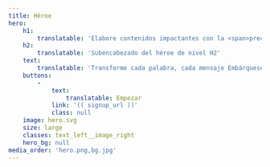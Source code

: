 ```yaml
---
title: Héroe
hero:
    h1:
        translatable: 'Elabore contenidos impactantes con la <span>precisión de la IA</span>'
    h2:
        translatable: 'Subencabezado del héroe de nivel H2'
    text:
        translatable: 'Transforme cada palabra, cada mensaje Embárquese en el futuro de la creación de contenidos liberando el potencial de la inteligencia artificial para elaborar mensajes que cautiven, enganchen y conviertan.'
    buttons:
        -
            text:
                translatable: Empezar
            link: '(( signup_url ))'
            class: null
    image: hero.svg
    size: large
    classes: text_left__image_right
    hero_bg: null
media_order: 'hero.png,bg.jpg'
---
```


